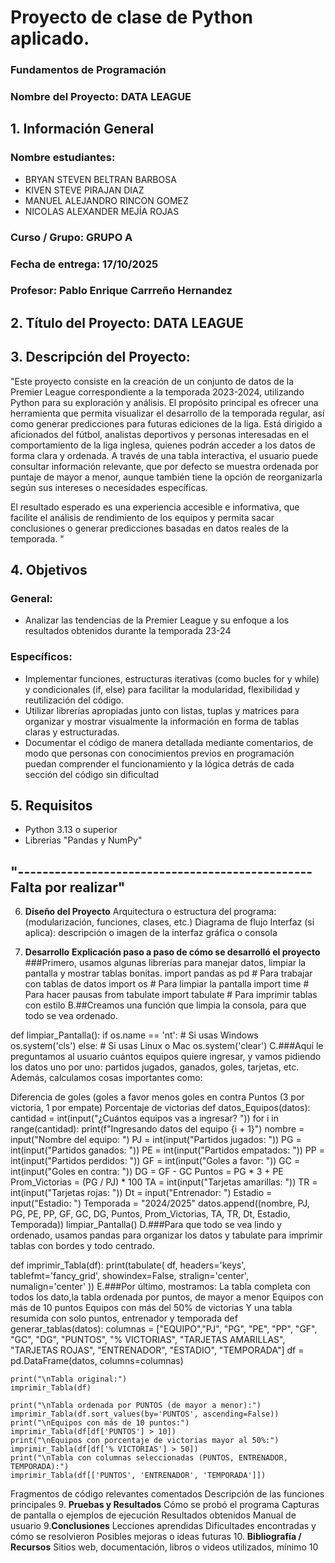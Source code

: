 # Proyecto de clase de Python aplicado.
### Fundamentos de Programación

### Nombre del Proyecto: **DATA LEAGUE**
## 1. Información General
### Nombre estudiantes:
- BRYAN STEVEN BELTRAN BARBOSA
- KIVEN STEVE PIRAJAN DIAZ
- MANUEL ALEJANDRO RINCON GOMEZ
- NICOLAS ALEXANDER MEJÍA ROJAS
### Curso / Grupo: GRUPO A
### Fecha de entrega: 17/10/2025
### Profesor: Pablo Enrique Carrreño Hernandez
## 2. Título del Proyecto: **DATA LEAGUE** 
## 3. Descripción del Proyecto: 
"Este proyecto consiste en la creación de un conjunto de datos de la Premier League correspondiente a la temporada 2023-2024, utilizando Python para su exploración y análisis. El propósito principal es ofrecer una herramienta que permita visualizar el desarrollo de la temporada regular, así como generar predicciones para futuras ediciones de la liga.
Está dirigido a aficionados del fútbol, analistas deportivos y personas interesadas en el comportamiento de la liga inglesa, quienes podrán acceder a los datos de forma clara y ordenada. A través de una tabla interactiva, el usuario puede consultar información relevante, que por defecto se muestra ordenada por puntaje de mayor a menor, aunque también tiene la opción de reorganizarla según sus intereses o necesidades específicas.

El resultado esperado es una experiencia accesible e informativa, que facilite el análisis de rendimiento de los equipos y permita sacar conclusiones o generar predicciones basadas en datos reales de la temporada.
"
## 4. Objetivos
### **General**:
- Analizar las tendencias de la Premier League y su enfoque a los resultados obtenidos durante la temporada 23-24
### **Específicos**:
- Implementar funciones, estructuras iterativas (como bucles for y while) y condicionales (if, else) para facilitar la modularidad, flexibilidad y reutilización del código.
- Utilizar librerías apropiadas junto con listas, tuplas y matrices para organizar y mostrar visualmente la información en forma de tablas claras y estructuradas.
- Documentar el código de manera detallada mediante comentarios, de modo que personas con conocimientos previos en programación puedan comprender el funcionamiento y la lógica detrás de cada sección del código sin dificultad
## 5. **Requisitos**
- Python 3.13 o superior
- Librerias "Pandas y NumPy"
## "------------------------------------------------ Falta por realizar"
6. **Diseño del Proyecto**
Arquitectura o estructura del programa: (modularización, funciones, clases, etc.)
Diagrama de flujo 
Interfaz (si aplica): descripción o imagen de la interfaz gráfica o consola

7. **Desarrollo**
**Explicación paso a paso de cómo se desarrolló el proyecto**
   ###Primero, usamos algunas librerías para manejar datos, limpiar la pantalla y mostrar tablas bonitas.
import pandas as pd  # Para trabajar con tablas de datos
import os           # Para limpiar la pantalla
import time         # Para hacer pausas
from tabulate import tabulate  # Para imprimir tablas con estilo
B.##Creamos una función que limpia la consola, para que todo se vea ordenado.

def limpiar_Pantalla():
    if os.name == 'nt':  # Si usas Windows
        os.system('cls')
    else:                # Si usas Linux o Mac
        os.system('clear')
C.###Aquí le preguntamos al usuario cuántos equipos quiere ingresar, y vamos pidiendo los datos uno por uno: partidos jugados, ganados, goles, tarjetas, etc.
            Además, calculamos cosas importantes como:

Diferencia de goles (goles a favor menos goles en contra
Puntos (3 por victoria, 1 por empate)
Porcentaje de victorias
def datos_Equipos(datos):
    cantidad = int(input("¿Cuántos equipos vas a ingresar? "))
    for i in range(cantidad):
        print(f"Ingresando datos del equipo {i + 1}")
        nombre = input("Nombre del equipo: ")
        PJ = int(input("Partidos jugados: "))
        PG = int(input("Partidos ganados: "))
        PE = int(input("Partidos empatados: "))
        PP = int(input("Partidos perdidos: "))
        GF = int(input("Goles a favor: "))
        GC = int(input("Goles en contra: "))
        DG = GF - GC
        Puntos = PG * 3 + PE
        Prom_Victorias = (PG / PJ) * 100
        TA = int(input("Tarjetas amarillas: "))
        TR = int(input("Tarjetas rojas: "))
        Dt = input("Entrenador: ")
        Estadio = input("Estadio: ")
        Temporada = "2024/2025"
        datos.append((nombre, PJ, PG, PE, PP, GF, GC, DG, Puntos, Prom_Victorias, TA, TR, Dt, Estadio, Temporada))
        limpiar_Pantalla()
D.###Para que todo se vea lindo y ordenado, usamos pandas para organizar los datos y tabulate para imprimir tablas con bordes y todo centrado.

def imprimir_Tabla(df):
    print(tabulate(
        df,
        headers='keys',
        tablefmt='fancy_grid',
        showindex=False,
        stralign='center',
        numalign='center'
    ))
E.###Por último, mostramos:
La tabla completa con todos los dato,la tabla ordenada por puntos, de mayor a menor
Equipos con más de 10 puntos
Equipos con más del 50% de victorias
Y una tabla resumida con solo puntos, entrenador y temporada
def generar_tablas(datos):
    columnas = ["EQUIPO","PJ", "PG", "PE", "PP", "GF", "GC", "DG", "PUNTOS",
                "% VICTORIAS", "TARJETAS AMARILLAS", "TARJETAS ROJAS",
                "ENTRENADOR", "ESTADIO", "TEMPORADA"]
    df = pd.DataFrame(datos, columns=columnas)
    
    print("\nTabla original:")
    imprimir_Tabla(df)
    
    print("\nTabla ordenada por PUNTOS (de mayor a menor):")
    imprimir_Tabla(df.sort_values(by='PUNTOS', ascending=False))
    print("\nEquipos con más de 10 puntos:")
    imprimir_Tabla(df[df['PUNTOS'] > 10])
    print("\nEquipos con porcentaje de victorias mayor al 50%:")
    imprimir_Tabla(df[df['% VICTORIAS'] > 50])
    print("\nTabla con columnas seleccionadas (PUNTOS, ENTRENADOR, TEMPORADA):")
    imprimir_Tabla(df[['PUNTOS', 'ENTRENADOR', 'TEMPORADA']])

Fragmentos de código relevantes comentados
Descripción de las funciones principales
9. **Pruebas y Resultados**
Cómo se probó el programa
Capturas de pantalla o ejemplos de ejecución
Resultados obtenidos
Manual de usuario
9.**Conclusiones**
Lecciones aprendidas
Dificultades encontradas y cómo se resolvieron
Posibles mejoras o ideas futuras
10. **Bibliografía / Recursos**
Sitios web, documentación, libros o videos utilizados, mínimo 10
